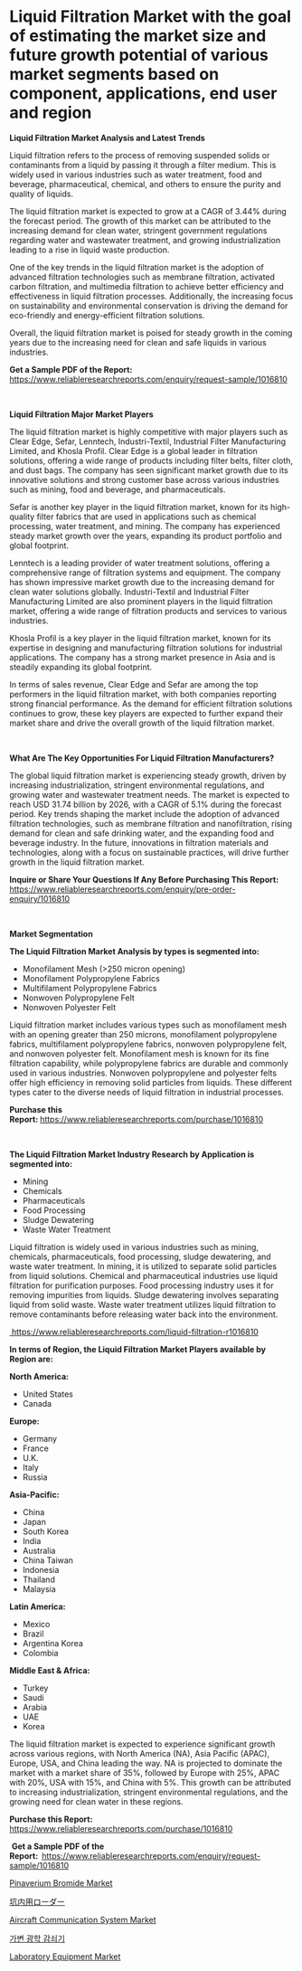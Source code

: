 <p><h1>Liquid Filtration Market with the goal of estimating the market size and future growth potential of various market segments based on component, applications, end user and region</h1></p><p><strong>Liquid Filtration Market Analysis and Latest Trends</strong></p>
<p><p>Liquid filtration refers to the process of removing suspended solids or contaminants from a liquid by passing it through a filter medium. This is widely used in various industries such as water treatment, food and beverage, pharmaceutical, chemical, and others to ensure the purity and quality of liquids.</p><p>The liquid filtration market is expected to grow at a CAGR of 3.44% during the forecast period. The growth of this market can be attributed to the increasing demand for clean water, stringent government regulations regarding water and wastewater treatment, and growing industrialization leading to a rise in liquid waste production.</p><p>One of the key trends in the liquid filtration market is the adoption of advanced filtration technologies such as membrane filtration, activated carbon filtration, and multimedia filtration to achieve better efficiency and effectiveness in liquid filtration processes. Additionally, the increasing focus on sustainability and environmental conservation is driving the demand for eco-friendly and energy-efficient filtration solutions.</p><p>Overall, the liquid filtration market is poised for steady growth in the coming years due to the increasing need for clean and safe liquids in various industries.</p></p>
<p><strong>Get a Sample PDF of the Report:&nbsp;</strong> <a href="https://www.reliableresearchreports.com/enquiry/request-sample/1016810">https://www.reliableresearchreports.com/enquiry/request-sample/1016810</a></p>
<p>&nbsp;</p>
<p><strong>Liquid Filtration Major Market Players</strong></p>
<p><p>The liquid filtration market is highly competitive with major players such as Clear Edge, Sefar, Lenntech, Industri-Textil, Industrial Filter Manufacturing Limited, and Khosla Profil. Clear Edge is a global leader in filtration solutions, offering a wide range of products including filter belts, filter cloth, and dust bags. The company has seen significant market growth due to its innovative solutions and strong customer base across various industries such as mining, food and beverage, and pharmaceuticals.</p><p>Sefar is another key player in the liquid filtration market, known for its high-quality filter fabrics that are used in applications such as chemical processing, water treatment, and mining. The company has experienced steady market growth over the years, expanding its product portfolio and global footprint.</p><p>Lenntech is a leading provider of water treatment solutions, offering a comprehensive range of filtration systems and equipment. The company has shown impressive market growth due to the increasing demand for clean water solutions globally. Industri-Textil and Industrial Filter Manufacturing Limited are also prominent players in the liquid filtration market, offering a wide range of filtration products and services to various industries.</p><p>Khosla Profil is a key player in the liquid filtration market, known for its expertise in designing and manufacturing filtration solutions for industrial applications. The company has a strong market presence in Asia and is steadily expanding its global footprint.</p><p>In terms of sales revenue, Clear Edge and Sefar are among the top performers in the liquid filtration market, with both companies reporting strong financial performance. As the demand for efficient filtration solutions continues to grow, these key players are expected to further expand their market share and drive the overall growth of the liquid filtration market.</p></p>
<p>&nbsp;</p>
<p><strong>What Are The Key Opportunities For Liquid Filtration Manufacturers?</strong></p>
<p><p>The global liquid filtration market is experiencing steady growth, driven by increasing industrialization, stringent environmental regulations, and growing water and wastewater treatment needs. The market is expected to reach USD 31.74 billion by 2026, with a CAGR of 5.1% during the forecast period. Key trends shaping the market include the adoption of advanced filtration technologies, such as membrane filtration and nanofiltration, rising demand for clean and safe drinking water, and the expanding food and beverage industry. In the future, innovations in filtration materials and technologies, along with a focus on sustainable practices, will drive further growth in the liquid filtration market.</p></p>
<p><strong>Inquire or Share Your Questions If Any Before Purchasing This Report:</strong> <a href="https://www.reliableresearchreports.com/enquiry/pre-order-enquiry/1016810">https://www.reliableresearchreports.com/enquiry/pre-order-enquiry/1016810</a></p>
<p>&nbsp;</p>
<p><strong>Market Segmentation</strong></p>
<p><strong>The Liquid Filtration Market Analysis by types is segmented into:</strong></p>
<p><ul><li>Monofilament Mesh (>250 micron opening)</li><li>Monofilament Polypropylene Fabrics</li><li>Multifilament Polypropylene Fabrics</li><li>Nonwoven Polypropylene Felt</li><li>Nonwoven Polyester Felt</li></ul></p>
<p><p>Liquid filtration market includes various types such as monofilament mesh with an opening greater than 250 microns, monofilament polypropylene fabrics, multifilament polypropylene fabrics, nonwoven polypropylene felt, and nonwoven polyester felt. Monofilament mesh is known for its fine filtration capability, while polypropylene fabrics are durable and commonly used in various industries. Nonwoven polypropylene and polyester felts offer high efficiency in removing solid particles from liquids. These different types cater to the diverse needs of liquid filtration in industrial processes.</p></p>
<p><strong>Purchase this Report:&nbsp;</strong><a href="https://www.reliableresearchreports.com/purchase/1016810">https://www.reliableresearchreports.com/purchase/1016810</a></p>
<p>&nbsp;</p>
<p><strong>The Liquid Filtration Market Industry Research by Application is segmented into:</strong></p>
<p><ul><li>Mining</li><li>Chemicals</li><li>Pharmaceuticals</li><li>Food Processing</li><li>Sludge Dewatering</li><li>Waste Water Treatment</li></ul></p>
<p><p>Liquid filtration is widely used in various industries such as mining, chemicals, pharmaceuticals, food processing, sludge dewatering, and waste water treatment. In mining, it is utilized to separate solid particles from liquid solutions. Chemical and pharmaceutical industries use liquid filtration for purification purposes. Food processing industry uses it for removing impurities from liquids. Sludge dewatering involves separating liquid from solid waste. Waste water treatment utilizes liquid filtration to remove contaminants before releasing water back into the environment.</p></p>
<p><a href="https://www.reliableresearchreports.com/liquid-filtration-r1016810">&nbsp;https://www.reliableresearchreports.com/liquid-filtration-r1016810</a></p>
<p><strong>In terms of Region, the Liquid Filtration Market Players available by Region are:</strong></p>
<p>
    <p> <strong> North America: </strong>
        <ul>
            <li>United States</li>
            <li>Canada</li>
        </ul>
        </p> 
    <p> <strong> Europe: </strong>
        <ul>
            <li>Germany</li>
            <li>France</li>
            <li>U.K.</li>
            <li>Italy</li>
            <li>Russia</li>
        </ul>
        </p> 
    <p> <strong> Asia-Pacific: </strong>
        <ul>
            <li>China</li>
            <li>Japan</li>
            <li>South Korea</li>
            <li>India</li>
            <li>Australia</li>
            <li>China Taiwan</li>
            <li>Indonesia</li>
            <li>Thailand</li>
            <li>Malaysia</li>
        </ul>
        </p> 
    <p> <strong> Latin America: </strong>
        <ul>
            <li>Mexico</li>
            <li>Brazil</li>
            <li>Argentina Korea</li>
            <li>Colombia</li>
        </ul>
        </p> 
    <p> <strong> Middle East & Africa: </strong>
        <ul>
            <li>Turkey</li>
            <li>Saudi</li>
            <li>Arabia</li>
            <li>UAE</li>
            <li>Korea</li>
        </ul>
    </p>
    </p>
<p><p>The liquid filtration market is expected to experience significant growth across various regions, with North America (NA), Asia Pacific (APAC), Europe, USA, and China leading the way. NA is projected to dominate the market with a market share of 35%, followed by Europe with 25%, APAC with 20%, USA with 15%, and China with 5%. This growth can be attributed to increasing industrialization, stringent environmental regulations, and the growing need for clean water in these regions.</p></p>
<p><strong>Purchase this Report: </strong><a href="https://www.reliableresearchreports.com/purchase/1016810">https://www.reliableresearchreports.com/purchase/1016810</a></p>
<p>&nbsp;<strong>Get a Sample PDF of the Report:&nbsp;&nbsp;</strong><a href="https://www.reliableresearchreports.com/enquiry/request-sample/1016810">https://www.reliableresearchreports.com/enquiry/request-sample/1016810</a></p>
<p><strong></strong></p>
<p><p><a href="https://issuu.com/reportprime-2/docs/pinaverium-bromide-market-size-2030.pptx">Pinaverium Bromide Market</a></p><p><a href="https://github.com/lrlmopnhwd79300/Market-Research-Report-List-1/blob/main/414089121006.md">坑内用ローダー</a></p><p><a href="https://github.com/Hazelklievgspy6vdcsmu106w/Market-Research-Report-List-2/blob/main/aircraft-communication-system-market.md">Aircraft Communication System Market</a></p><p><a href="https://github.com/akzkkws047661437/Market-Research-Report-List-1/blob/main/178579819541.md">가변 광학 감쇠기</a></p><p><a href="https://github.com/lubmix/Market-Research-Report-List-2/blob/main/laboratory-equipment-market.md">Laboratory Equipment Market</a></p></p>